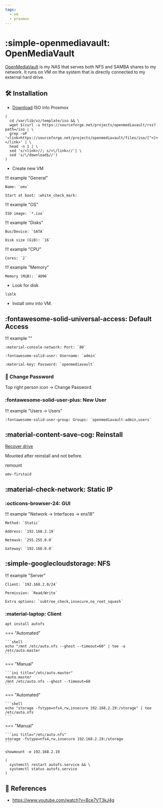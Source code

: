```yaml
---
tags:
  - vm
  - proxmox
---
```

# :simple-openmediavault: OpenMediaVault

[OpenMediaVault][3] is my NAS that serves both NFS and SAMBA shares to my network. It runs on VM on the system that is directly connected to my external hard drive.

## :hammer_and_wrench: Installation

- [Download][2] ISO into Proxmox

```shell title="pve"
(
  cd /var/lib/vz/template/iso && \
  wget $(curl -s https://sourceforge.net/projects/openmediavault/rss?path=/iso | \
  grep -oP '<link>https://sourceforge.net/projects/openmediavault/files/iso/[^<]+</link>' | \
  head -n 1 | \
  sed 's/<link>//; s/<\/link>//'| \
  sed 's/\/download$//')
)
```

- Create new VM

!!! example "General"

    Name: `omv`
    
    Start at boot: :white_check_mark:

!!! example "OS"

    ISO image: `*.iso`

!!! example "Disks"

    Bus/Device: `SATA`

    Disk size (GiB): `16`

!!! example "CPU"

    Cores: `2`

!!! example "Memory"

    Memory (MiB): `4096`

- Look for disk

```shell
lsblk
```

- Install omv into VM.

## :fontawesome-solid-universal-access: Default Access

!!! example ""

    :material-console-network: Port: `80`

    :fontawesome-solid-user: Username: `admin`

    :material-key: Password: `openmediavault`

### :key: Change Password

Top right person icon -> Change Password

### :fontawesome-solid-user-plus: New User

!!! example "Users -> Users"

    :fontawesome-solid-user-group: Groups: `openmediavault-admin,users`

## :material-content-save-cog: Reinstall

[Recover drive][1]

Mounted after reinstall and not before.

remount

```shell
omv-firstaid
```

## :material-check-network: Static IP

### :octicons-browser-24: GUI

!!! example "Network -> Interfaces -> ens18"

    Method: `Static`

    Address: `192.168.2.19`

    Netmask: `255.255.0.0`

    Gateway: `192.168.0.0`

## :simple-googlecloudstorage: NFS

!!! example "Server"

    Client: `192.168.2.0/24`

    Permission: `Read/Write`

    Extra options: `subtree_check,insecure,no_root_squash`

### :material-laptop: Client

```shell
apt install autofs
```

=== "Automated"

    ```shell
    echo "/mnt /etc/auto.nfs --ghost --timeout=60" | tee -a /etc/auto.master
    ```

=== "Manual"

    ```ini title="/etc/auto.master"
    +auto.master
    /mnt /etc/auto.nfs --ghost --timeout=60
    ```



=== "Automated"

    ```shell
    echo "storage -fstype=nfs4,rw,insecure 192.168.2.19:/storage" | tee /etc/auto.nfs
    ```

=== "Manual"

    ```ini title="/etc/auto.nfs"
    storage -fstype=nfs4,rw,insecure 192.168.2.19:/storage
    ```

```shell title="Test"
showmount -e 192.168.2.19
```

```shell title="Mount"
(
  systemctl restart autofs.service && \
  systemctl status autofs.service
)
```


## :link: References

- https://www.youtube.com/watch?v=Bce7VT3kJ4g

[1]: <https://www.reddit.com/r/OpenMediaVault/s/vgdGfywcij>
[2]: <https://www.openmediavault.org/?page_id=77>
[3]: <https://www.openmediavault.org/>
